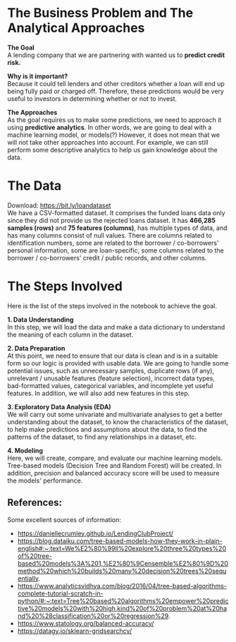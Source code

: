 # The Business Problem and The Analytical Approaches
**The Goal**  
A lending company that we are partnering with wanted us to **predict credit risk.**

**Why is it important?**  
Because it could tell lenders and other creditors whether a loan will end up being fully paid or charged off. Therefore, these predictions would be very useful to investors in determining whether or not to invest.

**The Approaches**  
As the goal requires us to make some predictions, we need to approach it using **predictive analytics**. In other words, we are going to deal with a machine learning model, or models(?) However, it does not mean that we will not take other approaches into account. For example, we can still perform some descriptive analytics to help us gain knowledge about the data.

# The Data
Download: https://bit.ly/loandataset   
We have a CSV-formatted dataset. It comprises the funded loans data only since they did not provide us the rejected loans dataset. It has **466,285 samples (rows)** and **75 features (columns)**, has multiple types of data, and has many columns consist of null values. There are columns related to identification numbers, some are related to the borrower / co-borrowers' personal information, some are loan-specific, some columns related to the borrower / co-borrowers' credit / public records, and other columns.

# The Steps Involved
Here is the list of the steps involved in the notebook to achieve the goal.     

**1. Data Understanding**  
    In this step, we will load the data and make a data dictionary to understand the meaning of each column in the dataset.  
    
**2. Data Preparation**  
    At this point, we need to ensure that our data is clean and is in a suitable form so our logic is provided with usable data. We are going to handle some potential issues, such as unnecessary samples, duplicate rows (if any), unrelevant / unusable features (feature selection), incorrect data types, bad-formatted values, categorical variables, and incomplete yet useful features. In addition, we will also add new features in this step.

**3. Exploratory Data Analysis (EDA)**    
    We will carry out some univariate and multivariate analyses to get a better understanding about the dataset, to know the characteristics of the dataset, to help make predictions and assumptions about the data, to find the patterns of the dataset, to find any relationships in a dataset, etc.  
    
**4. Modeling**  
    Here, we will create, compare, and evaluate our machine learning models. Tree-based models (Decision Tree and Random Forest) will be created. In addition, precision and balanced accuracy score will be used to measure the models' performance. 

## References: 
Some excellent sources of information:  
- https://daniellecrumley.github.io/LendingClubProject/
- https://blog.dataiku.com/tree-based-models-how-they-work-in-plain-english#:~:text=We%E2%80%99ll%20explore%20three%20types%20of%20tree-based%20models%3A%201,%E2%80%9Censemble%E2%80%9D%20method%20which%20builds%20many%20decision%20trees%20sequentially.
- https://www.analyticsvidhya.com/blog/2016/04/tree-based-algorithms-complete-tutorial-scratch-in-python/#:~:text=Tree%20based%20algorithms%20empower%20predictive%20models%20with%20high,kind%20of%20problem%20at%20hand%20%28classification%20or%20regression%29.
- https://www.statology.org/balanced-accuracy/
- https://datagy.io/sklearn-gridsearchcv/
